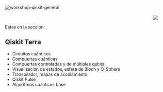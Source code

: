 ![workshop-qiskit-general](https://user-images.githubusercontent.com/1554515/126076311-0afe644a-f2eb-4691-a4f7-5cdfea9d3c72.png)<br/><br/><a href="https://opensource.org/licenses/Apache-2.0"><img align="right" src="https://img.shields.io/github/license/QMexico/qmexico.github.io.svg?style=popout-square"></a><br/>Estas en la sección:## Qiskit Terra- Circuitos cuánticos- Compuertas cuánticas- Compuertas controladas y de múltiples qubits- Visualización de estados, esfera de Bloch y Q-Sphere- Transpilador, mapas de acoplamiento- Qiskit Pulse- Algoritmos cuánticos base